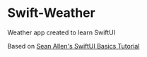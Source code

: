 # Swift-Weather
Weather app created to learn SwiftUI

Based on [Sean Allen's SwiftUI Basics Tutorial](https://www.youtube.com/watch?v=HXoVSbwWUIk&t=2595s&ab_channel=SeanAllen)
